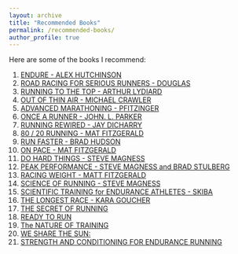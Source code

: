 ```yaml
---
layout: archive
title: "Recommended Books"
permalink: /recommended-books/
author_profile: true
---
```


Here are some of the books I recommend:

1. [ENDURE - ALEX HUTCHINSON
](https://www.google.com/url?q=https%3A%2F%2Fwww.amazon.com%2FEndure-Curiously-Elastic-Limits-Performance-ebook%2Fdp%2FB0716GZX33%2F%3F_encoding%3DUTF8%26pd_rd_w%3DHeExC%26content-id%3Damzn1.sym.22f5776b-4878-4918-9222-7bb79ff649f4%26pf_rd_p%3D22f5776b-4878-4918-9222-7bb79ff649f4%26pf_rd_r%3D136-0956031-4274234%26pd_rd_wg%3DVf9hM%26pd_rd_r%3D90baab72-69a8-4c4e-907e-bf6408f14f73%26ref_%3Daufs_ap_sc_dsk&sa=D)
2. [ROAD RACING FOR SERIOUS RUNNERS - DOUGLAS
](https://www.amazon.com/Road-Racing-Serious-Runners-Multispeed/dp/0880118180/ref=sr_1_1?crid=1AFFU8ULCZVUA&keywords=ROAD+RACING+FOR+SERIOUS+RUNNERS+-+DOUGLAS&qid=1680955183&s=digital-text&sprefix=road+racing+for+serious+runners+-+douglas%2Cdigital-text%2C248&sr=1-1)
3. [RUNNING TO THE TOP - ARTHUR LYDIARD
](https://www.amazon.com/Running-Top-Arthur-Lydiard-ebook/dp/B01155X780/ref=sr_1_2?crid=3PIDHMF3P2X6I&keywords=RUNNING+TO+THE+TOP+-+ARTHUR+LYDIARD&qid=1680955198&s=digital-text&sprefix=running+to+the+top+-+arthur+lydiard%2Cdigital-text%2C210&sr=1-2)
4. [OUT OF THIN AIR - MICHAEL CRAWLER
](https://www.amazon.com/Out-Thin-Air-Running-Ethiopia-ebook/dp/B08B4751R9/ref=sr_1_1?crid=1R8NR8ZM53Z1F&keywords=OUT+OF+THIN+AIR+-+MICHAEL+CRAWLER&qid=1680955214&s=digital-text&sprefix=out+of+thin+air+-+michael+crawler%2Cdigital-text%2C230&sr=1-1)
4. [ADVANCED MARATHONING - PFITZINGER
](https://www.amazon.com/Advanced-Marathoning-Pete-Pfitzinger/dp/0736074600/ref=sr_1_2?crid=1IOX0LVNK0G46&keywords=ADVANCED+MARATHONING+-+PFITZINGER&qid=1680955226&s=digital-text&sprefix=advanced+marathoning+-+pfitzinger%2Cdigital-text%2C339&sr=1-2-catcorr)
5. [ONCE A RUNNER - JOHN. L. PARKER
](https://www.amazon.com/Once-Runner-John-Parker-Jr-ebook/dp/B001NLKSRU/ref=sr_1_1?crid=21XP0O4XEMVIS&keywords=ONCE+A+RUNNER+-+JOHN.+L.+PARKER.&qid=1680955245&s=digital-text&sprefix=once+a+runner+-+john.+l.+parker.%2Cdigital-text%2C302&sr=1-1)
6. [RUNNING REWIRED - JAY DICHARRY
](https://www.amazon.com/Running-Rewired-Reinvent-Stability-Strength-ebook/dp/B07BZX9FV8/ref=sr_1_1?crid=1B0SRD44Y7FJO&keywords=RUNNING+REWIRED+-+JAY+DICHARRY&qid=1680955257&s=digital-text&sprefix=running+rewired+-+jay+dicharry%2Cdigital-text%2C225&sr=1-1)
7. [80 / 20 RUNNING - MAT FITZGERALD
](https://www.amazon.com/80-20-Running-Stronger-Training-ebook/dp/B00IIVFAEY/ref=sr_1_1?crid=22LUEECLOGGJ7&keywords=80+%2F+20+RUNNING+-+MAT+FITZGERALD&qid=1680955269&s=digital-text&sprefix=80+%2F+20+running+-+mat+fitzgerald%2Cdigital-text%2C348&sr=1-1)
8. [RUN FASTER - BRAD HUDSON
](https://www.amazon.com/Run-Faster-5K-Marathon-Coach-ebook/dp/B001ANYD3Q/ref=sr_1_1?crid=VLD5M6ABC82J&keywords=RUN+FASTER+-+BRAD+HUDSON&qid=1680955282&s=digital-text&sprefix=run+faster+-+brad+hudson%2Cdigital-text%2C275&sr=1-1)
9. [ON PACE - MAT FITZGERALD
](https://www.amazon.com/Pace-Matt-Fitzgerald-ebook/dp/B0B9Q44R96/ref=sr_1_1?crid=1WEP9W1EBLHK9&keywords=ON+PACE+-+MAT+FITZGERALD&qid=1680955296&s=digital-text&sprefix=on+pace+-+mat+fitzgerald%2Cdigital-text%2C208&sr=1-1)
10. [DO HARD THINGS - STEVE MAGNESS
](https://www.amazon.com/Hard-Things-Resilience-Surprising-Toughness/dp/006309861X/ref=sxts_entity_rec_bsx_s_def_r00_t_aufl?content-id=amzn1.sym.a36c3969-f821-4d5b-a8e8-be129cf4aa4a%3Aamzn1.sym.a36c3969-f821-4d5b-a8e8-be129cf4aa4a&cv_ct_cx=steve+magness&keywords=steve+magness&pd_rd_i=006309861X&pd_rd_r=f721dd4f-904c-4879-a006-1fe9f21b744c&pd_rd_w=oZWOp&pd_rd_wg=FuWnU&pf_rd_p=a36c3969-f821-4d5b-a8e8-be129cf4aa4a&pf_rd_r=NWGG8930HV0ES3MXP7VS&qid=1680955339&s=digital-text&sbo=RZvfv%2F%2FHxDF%2BO5021pAnSA%3D%3D&sprefix=STEVE+MAGNES%2Cdigital-text%2C204&sr=1-1-ef9bfdb7-b507-43a0-b887-27e2a8414df0)
11. [PEAK PERFORMANCE - STEVE MAGNESS and BRAD STULBERG
](https://www.amazon.com/Peak-Performance-Elevate-Burnout-Science-ebook/dp/B01N1RNP9N/ref=sr_1_1?crid=SB34K2B1158L&keywords=PEAK+PERFORMANCE+-+STEVE+MAGNESS+and+BRAD+STULBERG&qid=1680955370&s=digital-text&sprefix=steve+magnessapeak+performance+-+steve+magness+and+brad+stulberg%2Cdigital-text%2C416&sr=1-1)
12. [RACING WEIGHT - MATT FITZGERALD
](https://www.amazon.com/Racing-Weight-Lean-Peak-Performance-ebook/dp/B00C3MFR2O/ref=sr_1_1?crid=3COB0JHJT9FRG&keywords=RACING+WEIGHT+-+MATT+FITZGERALD&qid=1680955382&s=digital-text&sprefix=racing+weight+-+matt+fitzgerald%2Cdigital-text%2C406&sr=1-1)
13. [SCIENCE OF RUNNING - STEVE MAGNESS
](https://www.amazon.com/Science-Running-limit-maximize-performance-ebook/dp/B00II6SY4W/ref=sr_1_1?crid=2D1549VB9TWDJ&keywords=SCIENCE+OF+RUNNING+-+STEVE+MAGNESS&qid=1680955399&s=digital-text&sprefix=science+of+running+-+steve+magness%2Cdigital-text%2C226&sr=1-1)
14. [SCIENTIFIC TRAINING for ENDURANCE ATHLETES - SKIBA
](https://www.amazon.com/Scientific-Training-Endurance-Athletes-Philip/dp/0979463629/ref=sr_1_1?crid=XAYUEOB0YR0K&keywords=SCIENTIFIC+TRAINING+for+ENDURANCE+ATHLETES+-+SKIBA&qid=1680955410&s=digital-text&sprefix=scientific+training+for+endurance+athletes+-+skiba%2Cdigital-text%2C233&sr=1-1)
15. [THE LONGEST RACE - KARA GOUCHER
](https://www.amazon.com/Longest-Race-Inside-Deception-Running-ebook/dp/B0B3YC57XP/ref=sr_1_1?crid=S478CWHGYPKT&dib=eyJ2IjoiMSJ9.PKsJpDS2FCtUEHpFNMdFCRDdb6yHMa7a9782NtfcGU7O1G17hE7ibWQWO95n7aYH9pX14JfCuL_PPpcmvv5IZAFDGH5vFVJzsER31JwZ5rpu72N1jATWIwIeIsNHy0xC_VoB103YUqWyvCjOd0rCCtBD1FL9Igl13gW_tCSdZphdWxZsVQZNCIkdvyQlh4Hj1PsO37ZIaq8oCDmLFk0PB1l8Vw4xy6nFVMVA6IkeD-0.4RCJQhXhfL_D6c7WA3-1_P6e3F96erfSCDSea3iRU-8&dib_tag=se&keywords=the+longest+race&qid=1719423830&sprefix=the+longest+rac%2Caps%2C103&sr=8-1)
16. [THE SECRET OF RUNNING 
](https://www.amazon.com/Secret-Running-Meyer-Premium-ebook/dp/B06X6KMBVF/ref=sr_1_1?crid=1CC5UG1XSRGKS&dib=eyJ2IjoiMSJ9.rubtAfb1JIDdgcbTQcHt5jLIwPKmJBxpHn5TyiadJAjDfaC1pu_oEVfde__dB_j9fYhveeAE7Y6oxU7o5758HBrT_lFtzUGZiVkqFrl2Xt4fic-DnAVM5W3CzediC3UxAahpMO6P9qtRq-CmY0o3khdEckSIdAj7Sr0Xdx0kQNuKwNTV_JbDAVc2B1541J1VKiom0BdPE4Xs7MkUwhB2U-4C-hS5In9RGLfSyiXSGyo.olT7t5HAbaS4NDww1Bx6II2-liJsXW1S8sNaSABp7k8&dib_tag=se&keywords=the+secret+of+running&qid=1719423874&sprefix=the+secret+of+running%2Caps%2C105&sr=8-1)
17. [READY TO RUN
](https://www.amazon.com/Ready-Run-Kelly-Starrett-ebook/dp/B09PLLBG7Y/ref=sr_1_1?crid=1UWBDAMY93819&dib=eyJ2IjoiMSJ9.VvGlm6UgTchHwBEvYnzdb_ZRGuFpGT4U_6QErOFiG0AHOE0aemfq_UuaslpPbYTIaPKK3JFXZ1tBs6xHbNTIuyJoWhGbs9gwe8MiAj6fCV4VDEm4fZkrMIn_sHpEpN23TfIl4Sx4_ldUtcR41pgFtLAXI5am5zjP9xK1n07dmYyq-ZfbOSzrOrNB22adJCaWUMKTBcdB6dp38BjKSUXk4DKfHOn7K18BvU0FdI9Lprc.PyvZjNmxt1jimxNxowzP-1M6oHDRTnCYeEmvbYnkMs8&dib_tag=se&keywords=ready+to+run&qid=1719423902&sprefix=ready+to+run%2Caps%2C103&sr=8-1)
18. [The NATURE OF TRAINING
](https://www.amazon.com/Nature-Training-Complexity-Endurance-Performance-ebook/dp/B0CXHYKRRH/ref=sr_1_1?crid=296LSKZODU98C&dib=eyJ2IjoiMSJ9.VyoY-t67h-AH6M0H1_-0dmtxVmyaaTA18E1pC1FSUeZExqyw4OM4WgO3s8nqAEeiY4k-IHBkPaQ3PwNqpa8z6gMs7rKrDJjkvMpTgy3LelUTwYFv3zevxXa442Kf21ThjA2moacarInn0GyV74tvjjoS5uQr8vV6jW6-cB62BYk8q_-pCnHtX9KiOGh1ybKZoeS3jA1KELPjdrHc_GJ3PxtfntVDcdpsHWx0-gdK9GY.PItSidgc7rViODJFeAxQ5Af81Cq1z8LXZBmL4DIAcg8&dib_tag=se&keywords=the+nature+training&qid=1719423930&sprefix=the+nature+training%2Caps%2C108&sr=8-1)
19. [WE SHARE THE SUN: 
](https://www.amazon.com/We-Share-Sun-Incredible-Legendary/dp/1639363556/ref=sr_1_1?crid=3QM6EJME4CRQO&dib=eyJ2IjoiMSJ9.uh9DBJ5qMaPndDj5Z1oq_GLG2WhnNQha1COpeqSCXHJuuuDwoVW-srRW0-Ad9abmfe0vxZJxtNwebmP0jgwQzmVnLL7uFxzx-L4xPZyLOEaJohSgo_dp1mt898ZCltouyjFCfXpHWLTPRTVylro1cN4I5N91Qv4Q6c2UwwNnN47q9DFtirblJ5wpKITuq1QTsHLslpwIOXZ6tVkRmA4d8HqiI8ktmrVxOdYN5f3OrlM.VyaIU-MHHPJEd2ee7QewiqJBwPj_uhdV3ahzwwjdpvc&dib_tag=se&keywords=we+share+the+sun&qid=1719423966&sprefix=we+share+the+sun%2Caps%2C101&sr=8-1)
20. [STRENGTH AND CONDITIONING FOR ENDURANCE RUNNING
](https://www.amazon.com/Strength-Conditioning-Endurance-Running-Blagrove-ebook/dp/B010KNDZ44/ref=sr_1_1?crid=AW491TBUHQQE&dib=eyJ2IjoiMSJ9.CCO3jHKohl2WrP-NvB0wmRu_l--B1LDEPCpL_1KTYazu4LPMEUhJjeJm5Vl_Y9d0vhQOn31J3bibK5zRhfSPU2R7_rR0TFW46WVYqUtEZ45tSMvbYltixnSmskapi_KIChBRdxwq4oVN_n-zrqhBV1rCl5nrEG3Y6yFFSBgr8WhJzF93cRsMeikUFq0fyOfssyPA75tXxDfL5m9YhJzwbGKhjix3OFuLISvr7OVzTPs.fh64Frreo43R33u0Lx7mzGYHDz0j4b2PL3SZbu-NGF4&dib_tag=se&keywords=strength+conditioning+for+endurance+running&qid=1719424011&sprefix=strength+conditionsing+for+endurance+running%2Caps%2C89&sr=8-1)
